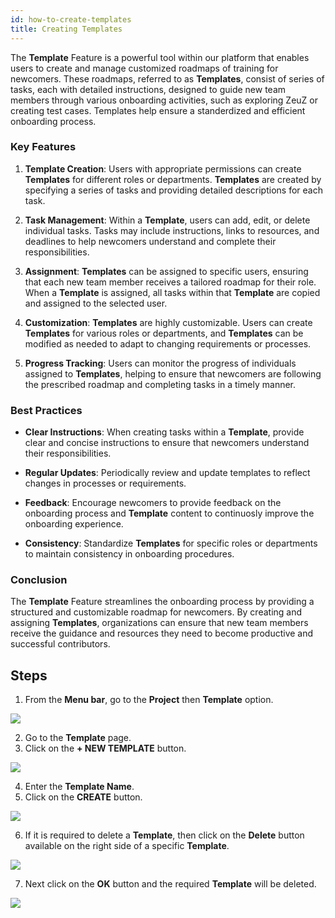 ```yaml
---
id: how-to-create-templates
title: Creating Templates
---
```


The **Template** Feature is a powerful tool within our platform that enables users to create and manage customized roadmaps of training for newcomers. These roadmaps, referred to as **Templates**, consist of series of tasks, each with detailed instructions, designed to guide new team members through various onboarding activities, such as exploring ZeuZ or creating test cases. Templates help ensure a standerdized and efficient onboarding process.

### Key Features 

1. **Template Creation**: Users with appropriate permissions can create **Templates** for different roles or departments. **Templates** are created by specifying a series of tasks and providing detailed descriptions for each task.  

2. **Task Management**: Within a **Template**, users can add, edit, or delete individual tasks. Tasks may include instructions, links to resources, and deadlines to help newcomers understand and complete their responsibilities.  

3. **Assignment**: **Templates** can be assigned to specific users, ensuring that each new team member receives a tailored roadmap for their role. When a **Template** is assigned, all tasks within that **Template** are copied and assigned to the selected user.  

4. **Customization**: **Templates** are highly customizable. Users can create **Templates** for various roles or departments, and **Templates** can be modified as needed to adapt to changing requirements or processes.  

5. **Progress Tracking**: Users can monitor the progress of individuals assigned to **Templates**, helping to ensure that newcomers are following the prescribed roadmap and completing tasks in a timely manner.  

### Best Practices

* **Clear Instructions**: When creating tasks within a **Template**, provide clear and concise instructions to ensure that newcomers understand their responsibilities.  

* **Regular Updates**: Periodically review and update templates to reflect changes in processes or requirements.  

* **Feedback**: Encourage newcomers to provide feedback on the onboarding process and **Template** content to continuosly improve the onboarding experience.  

* **Consistency**: Standardize **Templates** for specific roles or departments to maintain consistency in onboarding procedures.  

### Conclusion

The **Template** Feature streamlines the onboarding process by providing a structured and customizable roadmap for newcomers. By creating and assigning **Templates**, organizations can ensure that new team members receive the guidance and resources they need to become productive and successful contributors.

## Steps

1. From the **Menu bar**, go to the **Project** then **Template** option.

![](/img/how-tos/how-to-create-templates/template-option.png)

2. Go to the **Template** page.
3. Click on the **+ NEW TEMPLATE** button.

![](/img/how-tos/how-to-create-templates/new-template.png)

4. Enter the **Template Name**.
5. Click on the **CREATE** button.

![](/img/how-tos/how-to-create-templates/template-name.png)

6. If it is required to delete a **Template**, then click on the **Delete** button available on the right side of a specific **Template**.

![](/img/how-tos/how-to-create-templates/delete-template.png)

7. Next click on the **OK** button and the required **Template** will be deleted.

![](/img/how-tos/how-to-create-templates/template-ok.png)

